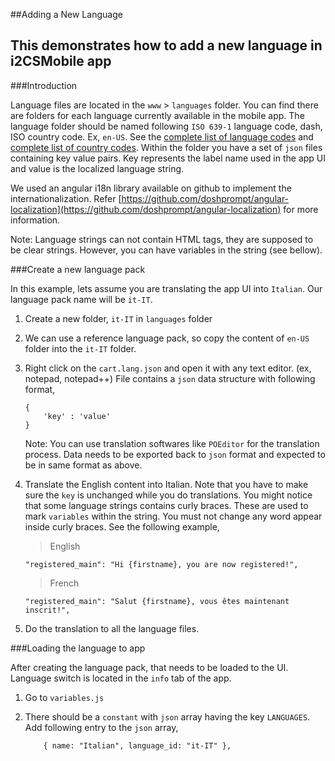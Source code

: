 ##Adding a New Language

This demonstrates how to add a new language in i2CSMobile app
----

###Introduction

Language files are located in the `www` > `languages` folder. You can find there are folders for each language currently available in the mobile app. The language folder should be named following `ISO 639-1` language code, dash, ISO country code. Ex, `en-US`. See the [complete list of language codes](http://www.w3schools.com/tags/ref_language_codes.asp) and [complete list of country codes](http://www.w3schools.com/tags/ref_country_codes.asp). Within the folder you have a set of `json` files containing key value pairs. Key represents the label name used in the app UI and value is the localized language string. 

We used an angular i18n library available on github to implement the internationalization. Refer [https://github.com/doshprompt/angular-localization](https://github.com/doshprompt/angular-localization) for more information.

Note: Language strings can not contain HTML tags, they are supposed to be clear strings. However, you can have variables in the string (see bellow).

###Create a new language pack

In this example, lets assume you are translating the app UI into `Italian`. Our language pack name will be `it-IT`. 

1.	Create a new folder, `it-IT` in `languages` folder

2.	We can use a reference language pack, so copy the content of `en-US` folder into the `it-IT` folder.

3.	Right click on the `cart.lang.json` and open it with any text editor. (ex, notepad, notepad++)
	File contains a `json` data structure with following format,
	```
	{
		'key' : 'value'
	}
	```

	Note: You can use translation softwares like `POEditor` for the translation process. Data needs to be exported back to `json` format and expected to be in same format as above.
	
4.	Translate the English content into Italian. Note that you have to make sure the `key` is unchanged while you do translations. You might notice that some language strings contains curly braces. These are used to mark `variables` within the string. You must not change any word appear inside curly braces. See the following example,
	>English
	```
	"registered_main": "Hi {firstname}, you are now registered!",
	```
	
	> French
	```
	"registered_main": "Salut {firstname}, vous êtes maintenant inscrit!",
	```

5.	Do the translation to all the language files.

###Loading the language to app

After creating the language pack, that needs to be loaded to the UI. Language switch is located in the `info` tab of the app.

1.	Go to `variables.js`

2.	There should be a `constant` with `json` array having the key `LANGUAGES`. Add following entry to the `json` array,
	```
		{ name: "Italian", language_id: "it-IT" },
	```
